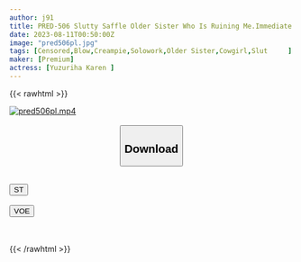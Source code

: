 ```yaml
---
author: j91
title: PRED-506 Slutty Saffle Older Sister Who Is Ruining Me.Immediate Blowjob Cum Swallowing & Stakeout Creampie Continues To Be Ejaculated Until Morning... Karen Yuzuriha
date: 2023-08-11T00:50:00Z
image: "pred506pl.jpg"
tags: [Censored,Blow,Creampie,Solowork,Older Sister,Cowgirl,Slut	 ]
maker: [Premium]
actress: [Yuzuriha Karen ]
---
```



{{< rawhtml >}}

<div class="video" data-videoid="LqPbxXo147CRwKm">
    <a href="javascript:;">
        <img src="https://my.j91.asia/posts/pred506pl/pred506pl.jpg" width="WIDTH" height="HEIGHT" alt="pred506pl.mp4" loading="lazy">
    </a>
</div>

<script type="text/javascript" src="https://j91.asia/asset/on-demand-st.js"></script>

<br>
  <link rel="stylesheet" href="https://j91.asia/asset/bs5.css">
  
  <center>
  <button class="btn btn-primary" type="button" data-bs-toggle="collapse" data-bs-target=".multi-collapse" aria-expanded="false" aria-controls="multiCollapseExample1 multiCollapseExample2"><h2>Download</h2></button></center>
</p>
<div class="row">
  <div class="col">
    <div class="collapse multi-collapse" id="multiCollapseExample1">
      <div class="card card-body">
	      	      <br>
<div class="buttons">  
<a href="https://streamtape.to/v/LqPbxXo147CRwKm"><button class="btn-hover color-3"><i class="fa fa-download"></i> ST</button></a></div>
    </div>
  </div>
</div>
  <div class="col">
    <div class="collapse multi-collapse" id="multiCollapseExample2">
      <div class="card card-body">
	      <br>
<div class="buttons">
    <a href="https://voe.sx/ghb3otdttvq4"><button class="btn-hover color-9"><i class="fa fa-download"></i> VOE</button></a></div>
<br><br>
      </div>
    </div>
  </div>
</div>

{{< /rawhtml >}}